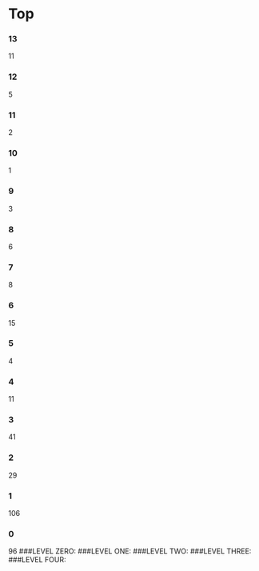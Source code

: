 # Top 
### 13
   11
### 12
   5
### 11
   2
### 10
   1
### 9
   3
### 8
   6
### 7
   8
### 6
   15
### 5
   4
### 4
   11
### 3
   41
### 2
   29
### 1
   106
### 0
   96
###LEVEL ZERO:
###LEVEL ONE:
###LEVEL TWO:
###LEVEL THREE:
###LEVEL FOUR:
